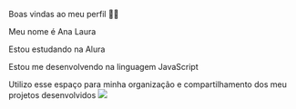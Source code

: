 Boas vindas ao meu perfil 💛💙

Meu nome é Ana Laura

Estou estudando na Alura

Estou me desenvolvendo na linguagem JavaScript

Utilizo esse espaço para minha organização e compartilhamento dos meu projetos desenvolvidos
![](https://media.tenor.com/Fw7uYQNJftcAAAAM/crgif7-cristiano.gif)
